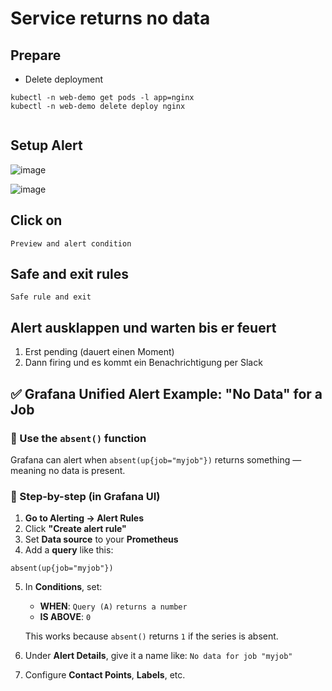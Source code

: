 # Service returns no data 

## Prepare 

  * Delete deployment

```
kubectl -n web-demo get pods -l app=nginx 
kubectl -n web-demo delete deploy nginx
 

```

## Setup Alert 

![image](https://github.com/user-attachments/assets/fcf54cce-0f2e-4e4a-8697-8f51de9388bb)

![image](https://github.com/user-attachments/assets/7c5b575d-0a80-4777-b3f3-53a1188f8720)

## Click on 

```
Preview and alert condition
```

## Safe and exit rules 

```
Safe rule and exit 
```

## Alert ausklappen und warten bis er feuert 

  1. Erst pending (dauert einen Moment)
  2. Dann firing und es kommt ein Benachrichtigung per Slack 

## ✅ Grafana Unified Alert Example: "No Data" for a Job

### 📌 Use the `absent()` function

Grafana can alert when `absent(up{job="myjob"})` returns something — meaning no data is present.

### 🎯 Step-by-step (in Grafana UI)

1. **Go to Alerting → Alert Rules**
2. Click **"Create alert rule"**
3. Set **Data source** to your **Prometheus**
4. Add a **query** like this:

```promql
absent(up{job="myjob"})
```

5. In **Conditions**, set:

   * **WHEN**: `Query (A)` `returns a number`
   * **IS ABOVE**: `0`

   This works because `absent()` returns `1` if the series is absent.

6. Under **Alert Details**, give it a name like:
   `No data for job "myjob"`

7. Configure **Contact Points**, **Labels**, etc.

